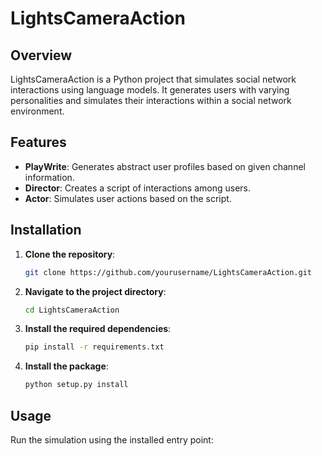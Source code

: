 # LightsCameraAction

## Overview

LightsCameraAction is a Python project that simulates social network interactions using language models. It generates users with varying personalities and simulates their interactions within a social network environment.

## Features

- **PlayWrite**: Generates abstract user profiles based on given channel information.
- **Director**: Creates a script of interactions among users.
- **Actor**: Simulates user actions based on the script.

## Installation

1. **Clone the repository**:

   ```bash
   git clone https://github.com/yourusername/LightsCameraAction.git
   ```

2. **Navigate to the project directory**:

   ```bash
   cd LightsCameraAction
   ```

3. **Install the required dependencies**:

   ```bash
   pip install -r requirements.txt
   ```

4. **Install the package**:

   ```bash
   python setup.py install
   ```

## Usage

Run the simulation using the installed entry point: